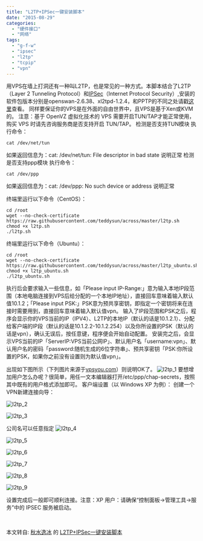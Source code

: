 ```yaml
---
title: "L2TP+IPSec一键安装脚本"
date: "2015-08-29"
categories: 
  - "硬件接口"
  - "网络"
tags: 
  - "g-f-w"
  - "ipsec"
  - "l2tp"
  - "tcpip"
  - "vpn"
---
```


用VPS在墙上打洞还有一种叫L2TP，也是常见的一种方式。本脚本结合了L2TP（Layer 2 Tunneling Protocol）和[IPSec](http://zh.wikipedia.org/wiki/IPsec)（Internet Protocol Security）,安装的软件包版本分别是openswan-2.6.38、xl2tpd-1.2.4，和PPTP的不同之处请戳[这里](http://baike.baidu.com/view/32692.htm)查看。 同样要保证你的VPS是在外面的自由世界中，且VPS是基于Xen或KVM的。 注意：基于 OpenVZ 虚拟化技术的 VPS 需要开启TUN/TAP才能正常使用，购买 VPS 时请先咨询服务商是否支持开启 TUN/TAP。 检测是否支持TUN模块 执行命令：

```
cat /dev/net/tun
```

如果返回信息为：cat: /dev/net/tun: File descriptor in bad state 说明正常 检测是否支持ppp模块 执行命令：

```
cat /dev/ppp
```

如果返回信息为：cat: /dev/ppp: No such device or address 说明正常

终端里运行以下命令（CentOS）：

```
cd /root
wget --no-check-certificate https://raw.githubusercontent.com/teddysun/across/master/l2tp.sh
chmod +x l2tp.sh
./l2tp.sh

```

终端里运行以下命令（Ubuntu）：

```
cd /root
wget --no-check-certificate https://raw.githubusercontent.com/teddysun/across/master/l2tp_ubuntu.sh
chmod +x l2tp_ubuntu.sh
./l2tp_ubuntu.sh

```

执行后会要求输入一些信息，如「Please input IP-Range:」意为输入本地IP段范围（本地电脑连接到VPS后给分配的一个本地IP地址），直接回车意味着输入默认值10.1.2；「Please input PSK:」PSK意为预共享密钥，即指定一个密钥将来在连接时需要用到，直接回车意味着输入默认值vpn。 输入了IP段范围和PSK之后，程序会显示你的VPS当前的IP（IPV4）、L2TP的本地IP（默认的话是10.1.2.1）、分配给客户端的IP段（默认的话是10.1.2.2-10.1.2.254）以及你所设置的PSK（默认的话是vpn），确认无误后，按任意键，程序便会开始自动配置。 安装完之后，会显示VPS当前的IP「ServerIP:VPS当前公网IP」、默认用户名「username:vpn」、默认用户名的密码「password:随机生成的6位字符串」、预共享密钥「PSK:你所设置的PSK，如果你之前没有设置则为默认值vpn」。

出现如下图所示（下列图片来源于[vpsyou.com](http://www.vpsyou.com/2010/10/04/l2tp-vpn.html)）则说明OK了。 ![l2tp_1](/assets/images/l2tp_1.jpg) 要想增加用户怎么办呢？很简单，用任一文本编辑器打开/etc/ppp/chap-secrets，按照其中既有的用户格式添加即可。 客户端设置（以 Windows XP 为例）： 创建一个VPN新建连接向导：

![l2tp_2](/assets/images/l2tp_2.jpg)

![l2tp_3](/assets/images/l2tp_3.jpg)

公司名可以任意指定 ![l2tp_4](/assets/images/l2tp_4.jpg)

![l2tp_5](/assets/images/l2tp_5.jpg)

![l2tp_6](/assets/images/l2tp_6.jpg)

![l2tp_7](/assets/images/l2tp_7.jpg)

![l2tp_8](/assets/images/l2tp_8.jpg)

![l2tp_9](/assets/images/l2tp_9.jpg)

设置完成后一般即可顺利连接。注意：XP 用户：请确保“控制面板->管理工具->服务”中的 IPSEC 服务被启动。

 

本文转自: [秋水逸冰](http://teddysun.com/ "秋水逸冰") 的 [L2TP+IPSec一键安装脚本](https://teddysun.com/135.html "L2TP+IPSec一键安装脚本")
